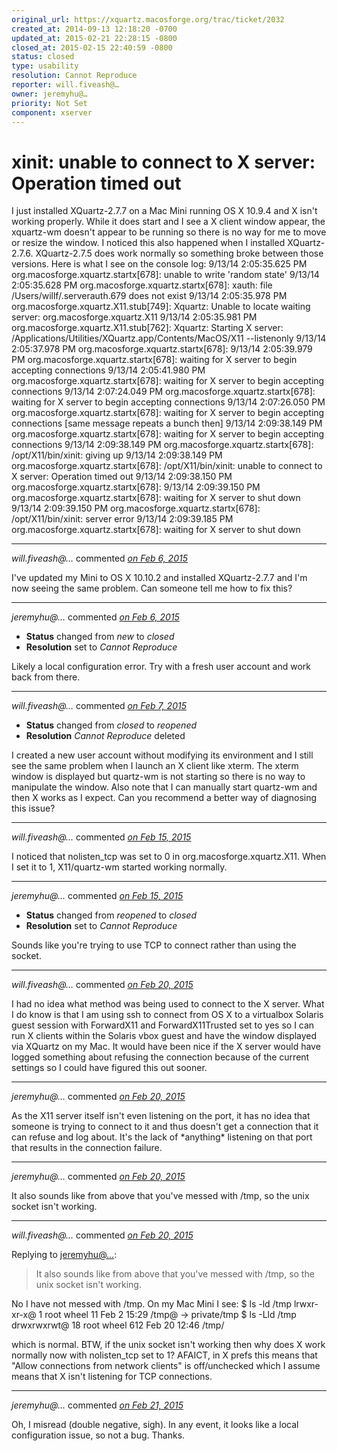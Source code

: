 ```yaml
---
original_url: https://xquartz.macosforge.org/trac/ticket/2032
created_at: 2014-09-13 12:18:20 -0700
updated_at: 2015-02-21 22:28:15 -0800
closed_at: 2015-02-15 22:40:59 -0800
status: closed
type: usability
resolution: Cannot Reproduce
reporter: will.fiveash@…
owner: jeremyhu@…
priority: Not Set
component: xserver
---
```


xinit: unable to connect to X server: Operation timed out
=========================================================


I just installed XQuartz-2.7.7 on a Mac Mini running OS X 10.9.4 and X isn't working properly. While it does start and I see a X client window appear, the xquartz-wm doesn't appear to be running so there is no way for me to move or resize the window. I noticed this also happened when I installed XQuartz-2.7.6. XQuartz-2.7.5 does work normally so something broke between those versions. Here is what I see on the console log:
9/13/14 2:05:35.625 PM org.macosforge.xquartz.startx\[678\]: unable to write 'random state'
9/13/14 2:05:35.628 PM org.macosforge.xquartz.startx\[678\]: xauth: file /Users/willf/.serverauth.679 does not exist
9/13/14 2:05:35.978 PM org.macosforge.xquartz.X11.stub\[749\]: Xquartz: Unable to locate waiting server: org.macosforge.xquartz.X11
9/13/14 2:05:35.981 PM org.macosforge.xquartz.X11.stub\[762\]: Xquartz: Starting X server: /Applications/Utilities/XQuartz.app/Contents/MacOS/X11 --listenonly
9/13/14 2:05:37.978 PM org.macosforge.xquartz.startx\[678\]:
9/13/14 2:05:39.979 PM org.macosforge.xquartz.startx\[678\]: waiting for X server to begin accepting connections
9/13/14 2:05:41.980 PM org.macosforge.xquartz.startx\[678\]: waiting for X server to begin accepting connections
9/13/14 2:07:24.049 PM org.macosforge.xquartz.startx\[678\]: waiting for X server to begin accepting connections
9/13/14 2:07:26.050 PM org.macosforge.xquartz.startx\[678\]: waiting for X server to begin accepting connections
\[same message repeats a bunch then\]
9/13/14 2:09:38.149 PM org.macosforge.xquartz.startx\[678\]: waiting for X server to begin accepting connections
9/13/14 2:09:38.149 PM org.macosforge.xquartz.startx\[678\]: /opt/X11/bin/xinit: giving up
9/13/14 2:09:38.149 PM org.macosforge.xquartz.startx\[678\]: /opt/X11/bin/xinit: unable to connect to X server: Operation timed out
9/13/14 2:09:38.150 PM org.macosforge.xquartz.startx\[678\]:
9/13/14 2:09:39.150 PM org.macosforge.xquartz.startx\[678\]: waiting for X server to shut down
9/13/14 2:09:39.150 PM org.macosforge.xquartz.startx\[678\]: /opt/X11/bin/xinit: server error
9/13/14 2:09:39.185 PM org.macosforge.xquartz.startx\[678\]: waiting for X server to shut down



---

*will.fiveash@…* commented *[on Feb 6, 2015](https://xquartz.macosforge.org/trac/ticket/2032#comment:1 "February 6, 2015 at 1:46 PM PST")*

I've updated my Mini to OS X 10.10.2 and installed XQuartz-2.7.7 and I'm now seeing the same problem. Can someone tell me how to fix this?



---

*jeremyhu@…* commented *[on Feb 6, 2015](https://xquartz.macosforge.org/trac/ticket/2032#comment:2 "February 6, 2015 at 3:42 PM PST")*

-   **Status** changed from *new* to *closed*
-   **Resolution** set to *Cannot Reproduce*

Likely a local configuration error. Try with a fresh user account and work back from there.



---

*will.fiveash@…* commented *[on Feb 7, 2015](https://xquartz.macosforge.org/trac/ticket/2032#comment:3 "February 7, 2015 at 10:01 AM PST")*

-   **Status** changed from *closed* to *reopened*
-   **Resolution** *Cannot Reproduce* deleted

I created a new user account without modifying its environment and I still see the same problem when I launch an X client like xterm. The xterm window is displayed but quartz-wm is not starting so there is no way to manipulate the window. Also note that I can manually start quartz-wm and then X works as I expect. Can you recommend a better way of diagnosing this issue?



---

*will.fiveash@…* commented *[on Feb 15, 2015](https://xquartz.macosforge.org/trac/ticket/2032#comment:4 "February 15, 2015 at 3:24 PM PST")*

I noticed that nolisten\_tcp was set to 0 in org.macosforge.xquartz.X11. When I set it to 1, X11/quartz-wm started working normally.



---

*jeremyhu@…* commented *[on Feb 15, 2015](https://xquartz.macosforge.org/trac/ticket/2032#comment:5 "February 15, 2015 at 10:40 PM PST")*

-   **Status** changed from *reopened* to *closed*
-   **Resolution** set to *Cannot Reproduce*

Sounds like you're trying to use TCP to connect rather than using the socket.



---

*will.fiveash@…* commented *[on Feb 20, 2015](https://xquartz.macosforge.org/trac/ticket/2032#comment:6 "February 20, 2015 at 11:28 AM PST")*

I had no idea what method was being used to connect to the X server. What I do know is that I am using ssh to connect from OS X to a virtualbox Solaris guest session with ForwardX11 and ForwardX11Trusted set to yes so I can run X clients within the Solaris vbox guest and have the window displayed via XQuartz on my Mac. It would have been nice if the X server would have logged something about refusing the connection because of the current settings so I could have figured this out sooner.



---

*jeremyhu@…* commented *[on Feb 20, 2015](https://xquartz.macosforge.org/trac/ticket/2032#comment:7 "February 20, 2015 at 12:11 PM PST")*

As the X11 server itself isn't even listening on the port, it has no idea that someone is trying to connect to it and thus doesn't get a connection that it can refuse and log about. It's the lack of \*anything\* listening on that port that results in the connection failure.



---

*jeremyhu@…* commented *[on Feb 20, 2015](https://xquartz.macosforge.org/trac/ticket/2032#comment:8 "February 20, 2015 at 12:12 PM PST")*

It also sounds like from above that you've messed with /tmp, so the unix socket isn't working.



---

*will.fiveash@…* commented *[on Feb 20, 2015](https://xquartz.macosforge.org/trac/ticket/2032#comment:9 "February 20, 2015 at 12:26 PM PST")*

Replying to [jeremyhu@…](https://xquartz.macosforge.org/trac/ticket/2032#comment:8):

> It also sounds like from above that you've messed with /tmp, so the unix socket isn't working.

No I have not messed with /tmp. On my Mac Mini I see:
$ ls -ld /tmp
lrwxr-xr-x@ 1 root wheel 11 Feb 2 15:29 /tmp@ -&gt; private/tmp
$ ls -Lld /tmp
drwxrwxrwt@ 18 root wheel 612 Feb 20 12:46 /tmp/

which is normal. BTW, if the unix socket isn't working then why does X work normally now with nolisten\_tcp set to 1? AFAICT, in X prefs this means that "Allow connections from network clients" is off/unchecked which I assume means that X isn't listening for TCP connections.



---

*jeremyhu@…* commented *[on Feb 21, 2015](https://xquartz.macosforge.org/trac/ticket/2032#comment:10 "February 21, 2015 at 10:28 PM PST")*

Oh, I misread (double negative, sigh). In any event, it looks like a local configuration issue, so not a bug. Thanks.



